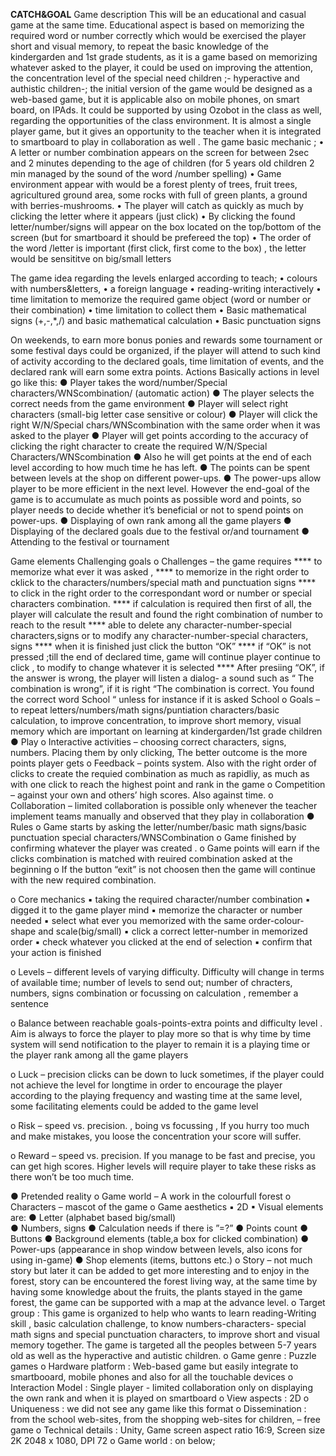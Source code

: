 **CATCH&GOAL**
Game description
This will be an educational and casual game at the same time. Educational  aspect is based on memorizing  the  required  word or number correctly which would be exercised  the player short and visual memory, to repeat the basic knowledge of the kindergarden  and 1st grade students, as it is  a game based on memorizing whatever asked to the player, it could be used on improving the attention, the concentration level of the special need children ;- hyperactive and authistic children-; the initial version of the game would be designed as a web-based game, but it is applicable also  on mobile phones, on smart board, on IPAds. It could be supported by  using Ozobot  in the class as well, regarding the opportunities of the class environment. 
It is almost a  single player game, but it gives an opportunity to the teacher when it is integrated to smartboard   to play in collaboration as well .
The game basic mechanic ;
•	A letter or number combination appears on the screen for between 2sec and 2 minutes depending to the age of children (for 5 years old children 2 min managed by the sound of the word
/number spelling)
•	Game environment appear with would be a forest plenty of trees, fruit trees, agricultured ground area, some rocks with full of green plants, a ground with berries-mushrooms.
•	The player will catch  as quickly as much by clicking  the letter where it appears (just click)
•	By clicking the found letter/number/signs will appear on the box located on the top/bottom of the screen (but for smartboard  it should be prefereed the top) 
•	The order of the word /letter is important (first click, first come to the box) , the letter would be sensititve on big/small letters 

The game idea regarding the levels enlarged according to teach;
•	colours with numbers&letters, 
•	a foreign language
•	reading-writing interactively
•	time limitation to memorize the required game object (word or number or their combination) 
•	time limitation to collect them 
•	Basic mathematical signs (+,-,*,/) and  basic mathematical calculation 
•	Basic punctuation signs

On weekends, to earn more bonus ponies and rewards some tournament or  some festival days could be organized, if the player will attend to such kind of activity according to the declared goals, time limitation of events, and the declared rank will earn some extra points.
Actions
Basically actions in level go like this:
●	Player takes the word/number/Special characters/WNScombination/ (automatic action)
●	The player selects the correct needs from the game environment 
●	Player will select right characters (small-big letter case sensitive or colour)
●	Player will click the right W/N/Special chars/WNScombination with the same order when it was asked to the player 
●	Player will get points according to the accuracy of clicking the right character to create the required  W/N/Special Characters/WNScombination 
●	Also he will get points at the end of each level according to how much time he has left.
●	The points can be spent between levels at the shop on different power-ups.
●	The power-ups allow player to be more efficient in the next level. However the end-goal of the game is to accumulate as much points as possible  word and points, so player needs to decide whether it’s beneficial or not to spend points on power-ups.
●	Displaying of own rank among all the game players 
●	 Displaying of the declared goals due to the festival or/and tournament
●	Attending to the festival or tournament 

Game elements 
Challenging goals
o	Challenges – the game requires 
**** to memorize what ever it was asked , 
**** to memorize in the right order to cklick to the characters/numbers/special math and punctuation signs 
**** to click in the right order to the correspondant word or number or special characters  combination.
**** if calculation is required then first of all, the player will calculate the result and found the right combination of number to reach to the result 
**** able to delete any character-number-special characters,signs  or to modify any character-number-special characters, signs
**** when it is finished just click the button “OK” 
**** if “OK” is not pressed ;till the end of declared time, game will continue player continue to click , to modify to change whatever it is selected 
**** After presiing “OK”,  if the answer is wrong, the player will listen a dialog- a sound such as “ The combination is wrong”, if it is right “The combination is correct. You found the correct word School “ unless for instance if it is asked School
o	Goals – to repeat letters/numbers/math signs/puntiation characters/basic calculation, to improve concentration, to improve short memory, visual memory which are important on learning at kindergarden/1st grade children
●	Play
o	Interactive activities – choosing correct characters, signs, numbers. Placing them by only clicking, The better outcome is the more points player gets
o	Feedback – points system. Also with the right order of clicks to create the requied combination as much as rapidliy, as much as with one click to reach the highest point and rank  in the game 
o	Competition – against your own and others’ high scores. Also against time.
o	Collaboration – limited collaboration is possible only  whenever the teacher implement teams manually and observed that they play in collaboration 
●	Rules
o	 Game starts by asking the letter/number/basic math signs/basic punctuation special characters/WNSCombination
o	Game finished  by confirming whatever the player was created .
o	Game points will earn if the clicks combination is matched with reuired combination asked at the beginning 
o	If the button “exit” is not choosen then the game will continue with the new required combination.

o	Core mechanics
▪	taking the required character/number combination
▪	digged it to the game player mind 
▪	memorize the  character or number needed 
▪	select what ever you memorized  with the same order-colour-shape and scale(big/small) 
▪	click a correct letter-number in memorized order
▪	check whatever you clicked at the end of selection 
▪	confirm that your action is finished 

o	Levels – different levels of varying difficulty. Difficulty will change in terms of available time; number of levels to send out; number of chracters, numbers, signs combination or focussing on calculation , remember a sentence 

o	Balance  between reachable goals-points-extra points and difficulty level . Aim is always to force the player to play more so that is why time by time system will send notification to the player to remain it is a playing time or the player rank among all the game players


o	Luck – precision clicks can be down to luck sometimes, if the player could not achieve the level for longtime in order to encourage the player according to the playing frequency and wasting time at  the same level, some facilitating elements could be added to the game level 

o	Risk – speed vs. precision. , boing vs focussing  , If you hurry too much and make mistakes, you loose the concentration your score will suffer.


o	Reward – speed vs. precision. If you manage to be fast and precise, you can get high scores. Higher levels will require player to take these risks as there won’t be too much time.

●	Pretended reality
o	Game world – A work in the colourfull forest
o	Characters – mascot of the game 
o	Game aesthetics
▪	2D
▪	Visual elements are:
●	Letter (alphabet based big/small)  
●	Numbers, signs
●	Calculation needs if there is  ”=?”
●	Points count
●	Buttons
●	Background elements (table,a box for clicked combination)
●	Power-ups (appearance in shop window between levels, also icons for using in-game)
●	Shop elements (items, buttons etc.)
o	Story – not much story but later it can be added  to get more interesting and to enjoy in the forest,  story can be encountered the forest living way, at the same time by having some knowledge about the fruits, the plants stayed in the game forest, the game can be supported with a map  at the advance level.
o	Target group : This game is organized to help who wants to learn reading-Writing skill , basic calculation challenge,  to know numbers-characters- special math signs and special punctuation characters, to improve short and visual memory together. The game is targeted all the peoples between 5-7 years old as well as  the hyperactive and autistic  children. 
o	Game genre : Puzzle games
o	Hardware platform : Web-based game but easily integrate to smartbooard, mobile phones and also for all the touchable devices 
o	Interaction Model : Single player - limited collaboration only on displaying the own rank and when it is played on smartboard
o	View aspects : 2D
o	Uniqueness : we did not see any game like this format
o	Dissemination : from the school web-sites,  from the shopping web-sites for children, – free game 
o	Technical details : Unity, Game screen aspect ratio 16:9, Screen size 2K 2048 x 1080, DPI 72
o	Game world : on below;
 

 

 
 
 
 
 

 
